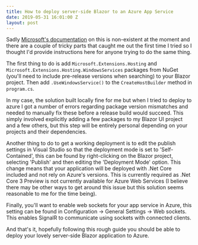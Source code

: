 ```yaml
---
title: How to deploy server-side Blazor to an Azure App Service
date: 2019-05-31 16:01:00 Z
layout: post
---
```


Sadly [Microsoft's documentation](https://docs.microsoft.com/en-us/aspnet/core/host-and-deploy/blazor/server-side?view=aspnetcore-3.0) on this is non-existent at the moment and there are a couple of tricky parts that caught me out the first time I tried so I thought I'd provide instructions here for anyone trying to do the same thing.

The first thing to do is add `Microsoft.Extensions.Hosting` and `Microsoft.Extensions.Hosting.WindowsServices` packages from NuGet (you'll need to include pre-release versions when searching) to your Blazor project. Then add `.UseWindowsService()` to the `CreateHostBuilder` method in `program.cs`.

In my case, the solution built locally fine for me but when I tried to deploy to azure I got a number of errors regarding package version mismatches and needed to manually fix these before a release build would succeed. This simply involved explicitly adding a few packages to my Blazor UI project and a few others, but this step will be entirely personal depending on your projects and their dependencies.

Another thing to do to get a working deployment is to edit the publish settings in Visual Studio so that the deployment mode is set to 'Self-Contained', this can be found by right-clicking on the Blazor project, selecting 'Publish' and then editing the 'Deployment Mode' option. This change means that your application will be deployed with .Net Core included and not rely on Azure's versions. This is currently required as .Net Core 3 Preview is not currently available for Azure Web Services (I believe there may be other ways to get around this issue but this solution seems reasonable to me for the time being).

Finally, you'll want to enable web sockets for your app service in Azure, this setting can be found in Configuration -> General Settings -> Web sockets. This enables SignalR to communicate using sockets with connected clients.

And that's it, hopefully following this rough guide you should be able to deploy your lovely server-side Blazor application to Azure.

